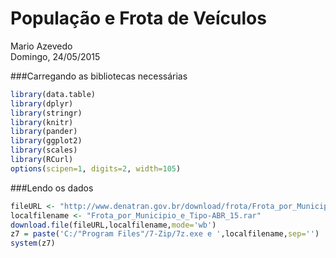 # População e Frota de Veículos
Mario Azevedo  
Domingo, 24/05/2015  

###Carregando as bibliotecas necessárias


```r
library(data.table)
library(dplyr)
library(stringr)
library(knitr)
library(pander)
library(ggplot2)
library(scales)
library(RCurl)
options(scipen=1, digits=2, width=105)
```

###Lendo os dados




```r
fileURL <- "http://www.denatran.gov.br/download/frota/Frota_por_Municipio_e_Tipo-ABR_15.rar"
localfilename <- "Frota_por_Municipio_e_Tipo-ABR_15.rar"
download.file(fileURL,localfilename,mode='wb')
z7 = paste('C:/"Program Files"/7-Zip/7z.exe e ',localfilename,sep='')
system(z7)
```



